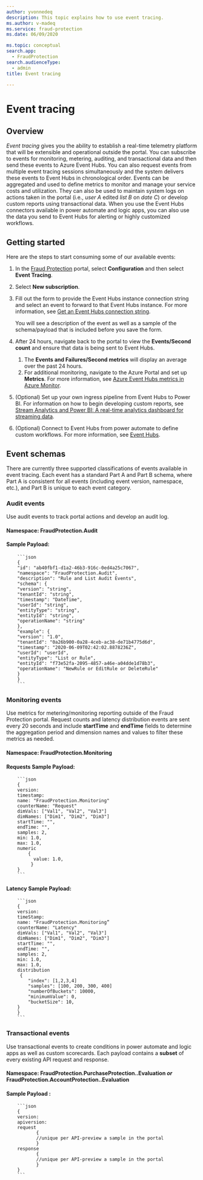 ```yaml
---
author: yvonnedeq
description: This topic explains how to use event tracing.
ms.author: v-madeq
ms.service: fraud-protection
ms.date: 06/09/2020

ms.topic: conceptual
search.app: 
  - FraudProtection
search.audienceType:
  - admin
title: Event tracing 

---
```

# Event tracing

## Overview

*Event tracing* gives you the ability to establish a real-time telemetry platform that will be extensible and operational outside the portal. You can subscribe to events for monitoring, metering, auditing, and transactional data and then send these events to Azure Event Hubs. You can also request events from multiple event tracing sessions simultaneously and the system delivers these events to Event Hubs in chronological order.
Events can be aggregated and used to define metrics to monitor and manage your service costs and utilization. They can also be used to maintain system logs on actions taken in the portal (i.e., *user A* edited *list B* on *date C*) or develop custom reports using transactional data. When you use the Event Hubs connectors available in power automate and logic apps, you can also use the data you send to Event Hubs for alerting or highly customized workflows.

## Getting started
Here are the steps to start consuming some of our available events:

1.	In the [Fraud Protection](https://nam06.safelinks.protection.outlook.com/?url=https%3A%2F%2Fdfp.microsoft.com%2F&data=02%7C01%7Cv-madeq%40microsoft.com%7C86e8b55e29fd42e1c32508d806c77c4c%7C72f988bf86f141af91ab2d7cd011db47%7C1%7C0%7C637266801155879313&sdata=ildJrF5HjZLm3iUmRDEkA09BCEtiTvGDMhRJIglVFB8%3D&reserved=0) portal, select **Configuration** and then select **Event Tracing**.

1.	Select **New subscription**.

1.	Fill out the form to provide the Event Hubs instance connection string and select an event to forward to that Event Hubs instance. For more information, see [Get an Event Hubs connection string](https://docs.microsoft.com/azure/event-hubs/event-hubs-get-connection-string).  

    You will see a description of the event as well as a sample of the schema/payload that is included before you save the form. 

1. After 24 hours, navigate back to the portal to view the **Events/Second count** and ensure that data is being sent to Event Hubs. 

    1. The **Events and Failures/Second metrics** will display an average over the past 24 hours.
    1. For additional monitoring, navigate to the Azure Portal and set up **Metrics**. For more information, see [Azure Event Hubs metrics in Azure Monitor](https://docs.microsoft.com/azure/event-hubs/event-hubs-metrics-azure-monitor).
    
1.	(Optional) Set up your own ingress pipeline from Event Hubs to Power BI. For information on how to begin developing custom reports, see [Stream Analytics and Power BI: A real-time analytics dashboard for streaming data](https://docs.microsoft.com/azure/stream-analytics/stream-analytics-power-bi-dashboard).

1.	(Optional) Connect to Event Hubs from power automate to define custom workflows. For more information, see [Event Hubs](https://docs.microsoft.com/connectors/eventhubs/).

## Event schemas

There are currently three supported classifications of events available in event tracing. Each event has a standard Part A and Part B schema, where Part A is consistent for all events (including event version, namespace, etc.), and Part B is unique to each event category.

### Audit events

Use audit events to track portal actions and develop an audit log.

  #### Namespace: FraudProtection.Audit
  #### Sample Payload:

        ```json
        {
        "id": "ab40fbf1-d1a2-46b3-916c-0ed4a25c7067",
        "namespace": "FraudProtection.Audit",
        "description": "Rule and List Audit Events",
        "schema": {
        "version": "string",
        "tenantId": "string",
        "timestamp": "DateTime",
        "userId": "string",
        "entityType": "string",
        "entityId": "string",
        "operationName": "string"
        },
        "example": {
        "version": "1.0",
        "tenantId": "0a26b900-0a28-4ceb-ac38-de71b4775d6d",
        "timestamp": "2020-06-09T02:42:02.8878236Z",
        "userId": "userId",
        "entityType": "List or Rule",
        "entityId": "f73e52fa-2095-4857-a46e-a04dde1d78b3",
        "operationName": "NewRule or EditRule or DeleteRule"
        }
        }
        ```

### Monitoring events

Use metrics for metering/monitoring reporting outside of the Fraud Protection portal. Request counts and latency distribution events are sent every 20 seconds and include **startTime** and **endTime** fields to determine the aggregation period and dimension names and values to filter these metrics as needed.

  #### Namespace: FraudProtection.Monitoring
  #### Requests Sample Payload: 

        ```json
        {
        version:
        timestamp:
        name: "FraudProtection.Monitoring"
        counterName: "Request"
        dimVals: ["Val1", "Val2", "Val3"]
        dimNames: ["Dim1", "Dim2", "Dim3"]
        startTime: "",
        endTime: "",
        samples: 2, 
        min: 1.0,
        max: 1.0,
        numeric
            {
              value: 1.0,       
             }
        }
        ```
        
  #### Latency Sample Payload:
  
        ```json
        {
        version:
        timeStamp:
        name: "FraudProtection.Monitoring”
        counterName: "Latency"
        dimVals: ["Val1", "Val2", "Val3"]
        dimNames: ["Dim1", "Dim2", "Dim3"]
        startTime: "",
        endTime: "",
        samples: 2,
        min: 1.0,
        max: 1.0,
        distribution
         {
            "index": [1,2,3,4]
            "samples": [100, 200, 300, 400]
            "numberOfBuckets": 10000,
            "minimumValue": 0,
            "bucketSize": 10,
        }
        }
        ```

### Transactional events

Use transactional events to create conditions in power automate and logic apps as well as custom scorecards. Each payload contains a **subset** of every existing API request and response.

  #### Namespace: FraudProtection.PurchaseProtection.<APINAME>.Evaluation *or* FraudProtection.AccountProtection.<APINAME>.Evaluation
  
  #### Sample Payload :
  
        ```json  
        {
        version: 
        apiversion:
        request 
               {
               //unique per API-preview a sample in the portal
               }
        response 
               {
               //unique per API-preview a sample in the portal
               }
        }
        ```
